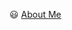 :smiley: [About Me](https://artfolio-bucket.s3.ap-northeast-2.amazonaws.com/static/884c14c6-411d-43b7-b1bb-b8585b9eb97e_%EC%84%9C%EB%B2%84%EB%B0%B1%EC%97%94%EB%93%9C_%EA%B0%9C%EB%B0%9C%EC%9E%90_%ED%99%A9%EC%8A%B9%EC%88%98%EC%9E%85%EB%8B%88%EB%8B%A4..pdf)